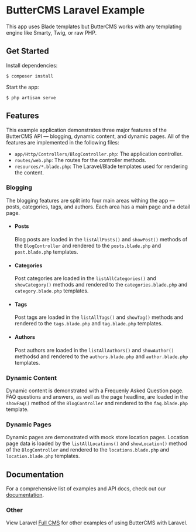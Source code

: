 # ButterCMS Laravel Example

This app uses Blade templates but ButterCMS works with any templating engine like Smarty, Twig, or raw PHP.

## Get Started

Install dependencies:

```
$ composer install
```

Start the app:

```
$ php artisan serve
```

## Features

This example application demonstrates three major features of the ButterCMS API &mdash; blogging, dynamic content, and dynamic pages. All of the features are implemented in the following files:

 - `app/Http/Controllers/BlogController.php`: The application controller.
 - `routes/web.php`: The routes for the controller methods.
 - `resources/*.blade.php`: The Laravel/Blade templates used for rendering the content.

### Blogging

The blogging features are split into four main areas withing the app &mdash; posts, categories, tags, and authors. Each area has a main page and a detail page.

 - #### Posts
   Blog posts are loaded in the `listAllPosts()` and `showPost()` methods of the `BlogController` and rendered to the `posts.blade.php` and `post.blade.php` templates.
 - #### Categories
   Post categories are loaded in the `listAllCategories()` and `showCategory()` methods and rendered to the `categories.blade.php` and `category.blade.php` templates.
 - #### Tags
   Post tags are loaded in the `listAllTags()` and `showTag()` methods and rendered to the `tags.blade.php` and `tag.blade.php` templates.
 - #### Authors
   Post authors are loaded in the `listAllAuthors()` and `showAuthor()` methodsd and rendered to the `authors.blade.php` and `author.blade.php` templates.

### Dynamic Content

Dynamic content is demonstrated with a Frequenly Asked Question page. FAQ questions and answers, as well as the page headline, are loaded in the `showFaq()` method of the `BlogController` and rendered to the `faq.blade.php` template.

### Dynamic Pages

Dynamic pages are demonstrated with mock store location pages. Location page data is loaded by the `listAllLocations()` and `showLocation()` method of the `BlogController` and rendered to the `locations.blade.php` and `location.blade.php` templates.

## Documentation

For a comprehensive list of examples and API docs, check out our [documentation](https://buttercms.com/docs/).

### Other

View Laravel [Full CMS](https://buttercms.com/laravel-cms/) for other examples of using ButterCMS with Laravel.
